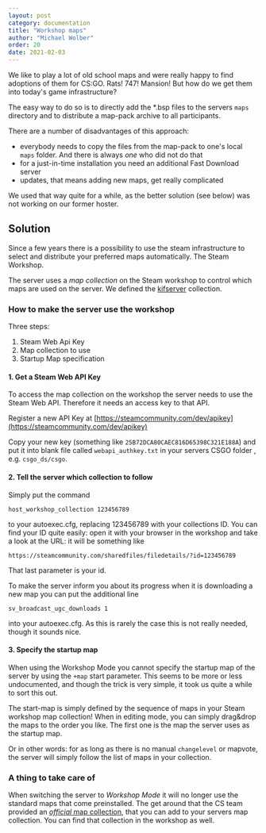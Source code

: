 ```yaml
---
layout: post
category: documentation
title: "Workshop maps"
author: "Michael Wolber"
order: 20
date: 2021-02-03
---
```


We like to play a lot of old school maps and were really happy to find adoptions of them for CS:GO. Rats! 747! Mansion! But how do we get them into today's game infrastructure?

The easy way to do so is to directly add the *.bsp files to the servers `maps` directory and to distribute a map-pack archive to all participants.

There are a number of disadvantages of this approach:

 * everybody needs to copy the files from the map-pack to one's local `maps` folder. And there is always _one_ who did not do that
 * for a just-in-time installation you need an additional Fast Download server
 * updates, that means adding new maps, get really complicated

We used that way quite for a while, as the better solution (see below) was not working on our former hoster.

## Solution

Since a few years there is a possibility to use the steam infrastructure to select and distribute your preferred maps automatically. The Steam Workshop.

The server uses a _map collection_ on the Steam workshop to control which maps are used on the server. We defined the [kifserver](https://steamcommunity.com/sharedfiles/filedetails/?id=2187570436) collection.

### How to make the server use the workshop
Three steps:
1. Steam Web Api Key
2. Map collection to use
3. Startup Map specification


#### 1. Get a  Steam Web API Key

To access the map collection on the workshop the server needs to use the Steam Web API. Therefore it needs an access key to that API.

Register a new API Key at [https://steamcommunity.com/dev/apikey](https://steamcommunity.com/dev/apikey)

Copy your new  key (something like `25B72DCA80CAEC816D65398C321E188A`) and put it into blank file called `webapi_authkey.txt` in your servers CSGO folder , e.g. `csgo_ds/csgo`.


#### 2. Tell the server which collection to follow
Simply put the command

```
host_workshop_collection 123456789
```

to your autoexec.cfg, replacing 123456789 with your collections ID. You can find your ID quite easily: open it with your browser in the workshop and take a look at the URL: it will be something like
```
https://steamcommunity.com/sharedfiles/filedetails/?id=123456789
```
That last parameter is your id.

To make the server inform you about its progress when it is downloading a new map you can put the additional line
```
sv_broadcast_ugc_downloads 1
```
into your autoexec.cfg. As this is rarely the case this is not really needed, though it sounds nice.

#### 3. Specify the startup map

When using the Workshop Mode you cannot specify the startup map of the server by using the `+map` start parameter. This seems to be more or less undocumented, and though the trick is very simple, it took us quite a while to sort this out.

The start-map is simply defined by the sequence of maps in your Steam workshop map collection! When in editing mode, you can simply drag&drop the maps to the order you like. The first one is the map the server uses as the startup map.

Or in other words: for as long as there is no manual `changelevel` or mapvote, the server will simply follow the list of maps in your collection.

### A thing to take care of

 When switching the server to _Workshop Mode_ it will no longer use the standard maps that come preinstalled. The get around that the CS team provided an [_official_ map collection](https://steamcommunity.com/sharedfiles/filedetails/?id=264837167), that you can add to your servers map collection. You can find that collection in the workshop as well.


